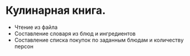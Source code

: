 # Кулинарная книга. 

* Чтение из файла
* Составление словаря из блюд и ингредиентов
* Составление списка покупок по заданным блюдам и количеству персон
